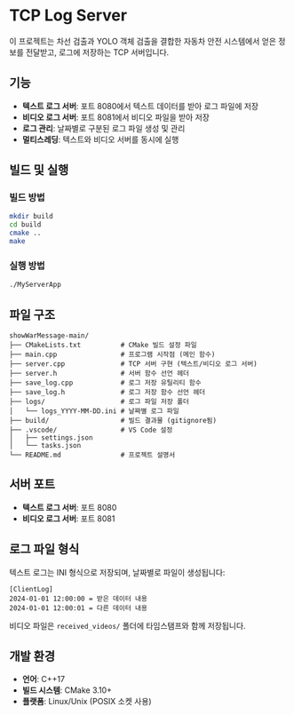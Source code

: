 # TCP Log Server

이 프로젝트는 차선 검출과 YOLO 객체 검출을 결합한 자동차 안전 시스템에서 얻은 정보를 전달받고, 로그에 저장하는 TCP 서버입니다.

## 기능

- **텍스트 로그 서버**: 포트 8080에서 텍스트 데이터를 받아 로그 파일에 저장
- **비디오 로그 서버**: 포트 8081에서 비디오 파일을 받아 저장
- **로그 관리**: 날짜별로 구분된 로그 파일 생성 및 관리
- **멀티스레딩**: 텍스트와 비디오 서버를 동시에 실행

## 빌드 및 실행

### 빌드 방법
```bash
mkdir build
cd build
cmake ..
make
```

### 실행 방법
```bash
./MyServerApp
```

## 파일 구조

```
showWarMessage-main/
├── CMakeLists.txt          # CMake 빌드 설정 파일
├── main.cpp                # 프로그램 시작점 (메인 함수)
├── server.cpp              # TCP 서버 구현 (텍스트/비디오 로그 서버)
├── server.h                # 서버 함수 선언 헤더
├── save_log.cpp            # 로그 저장 유틸리티 함수
├── save_log.h              # 로그 저장 함수 선언 헤더
├── logs/                   # 로그 파일 저장 폴더
│   └── logs_YYYY-MM-DD.ini # 날짜별 로그 파일
├── build/                  # 빌드 결과물 (gitignore됨)
├── .vscode/                # VS Code 설정
│   ├── settings.json
│   └── tasks.json
└── README.md               # 프로젝트 설명서
```

## 서버 포트

- **텍스트 로그 서버**: 포트 8080
- **비디오 로그 서버**: 포트 8081

## 로그 파일 형식

텍스트 로그는 INI 형식으로 저장되며, 날짜별로 파일이 생성됩니다:
```
[ClientLog]
2024-01-01 12:00:00 = 받은 데이터 내용
2024-01-01 12:00:01 = 다른 데이터 내용
```

비디오 파일은 `received_videos/` 폴더에 타임스탬프와 함께 저장됩니다.

## 개발 환경

- **언어**: C++17
- **빌드 시스템**: CMake 3.10+
- **플랫폼**: Linux/Unix (POSIX 소켓 사용)


